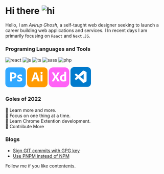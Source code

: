 # Hi there <img src="https://user-images.githubusercontent.com/1303154/88677602-1635ba80-d120-11ea-84d8-d263ba5fc3c0.gif" width="28px" alt="hi">

Hello, I am _Avirup Ghosh_, a self-taught web designer seeking to launch a career building web applications and services. I In recent days I am primarily focusing on `React` and `Next.JS`.

### Programing Languages and Tools

![react][sh_react]
![js][sh_js]
![ts][sh_ts]
![sass][sh_sass]
![php][sh_php]

![adobeps](assets/adobe-ps.svg)
![adobeai](assets/adobe-ai.svg)
![adobexd](assets/adobe-xd.svg)
![vscode](assets/vscode.svg)

### Goles of 2022

🌟 Learn more and more.\
🌟 Focus on one thing at a time.\
🌟 Learn Chrome Extention development.\
🌟 Contribute More

### Blogs
- [Sign GIT commits with GPG key](./blogs/sign-git-commits-with-gpg.md)
- [Use PNPM instead of NPM](./blogs/use-pnpm-instead-of-npm.md)

Follow me if you like contentents.

[sh_react]:https://img.shields.io/badge/-React-61DBFB?labelColor=black&logo=react&logoColor=61DBFB
[sh_js]:https://img.shields.io/badge/-Javascript-F0DB4F?labelColor=black&logo=javascript&logoColor=F0DB4F
[sh_ts]:https://img.shields.io/badge/-Typescript-007acc?labelColor=black&logo=typescript&logoColor=007acc
[sh_sass]:https://img.shields.io/badge/-Sass-pink?labelColor=black&logo=sass&logoColor=pink
[sh_php]:https://img.shields.io/badge/-PHP-6f67b6?labelColor=black&logo=php&logoColor=9c98c2
